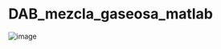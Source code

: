 # DAB_mezcla_gaseosa_matlab

![image](https://user-images.githubusercontent.com/81051067/174805923-392e185b-9505-4339-a984-a728372d4422.png)
